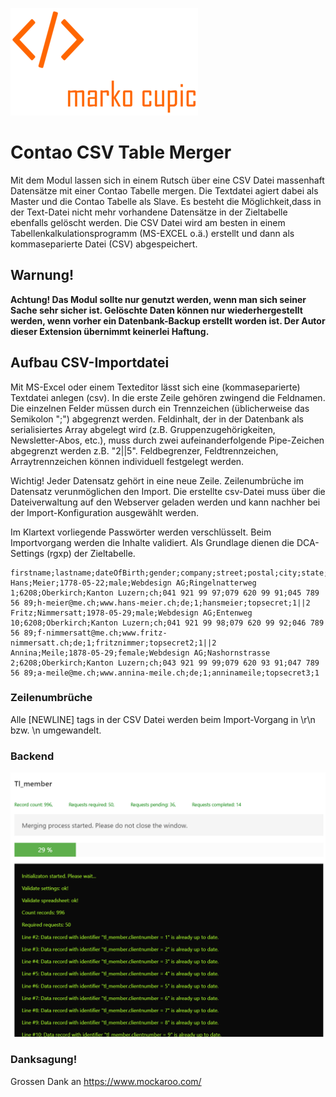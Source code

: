 ![Alt text](docs/logo.png?raw=true "logo")


# Contao CSV Table Merger

Mit dem Modul lassen sich in einem Rutsch über eine CSV Datei massenhaft Datensätze mit einer Contao Tabelle mergen.
Die Textdatei agiert dabei als Master und die Contao Tabelle als Slave. Es besteht die Möglichkeit,dass in der Text-Datei nicht mehr vorhandene Datensätze in der Zieltabelle ebenfalls gelöscht werden.
Die CSV Datei wird am besten in einem Tabellenkalkulationsprogramm  (MS-EXCEL o.ä.) erstellt
und dann als kommaseparierte Datei (CSV) abgespeichert.

## Warnung!
**Achtung! Das Modul sollte nur genutzt werden, wenn man sich seiner Sache sehr sicher ist. Gelöschte Daten können nur wiederhergestellt werden, wenn vorher ein Datenbank-Backup erstellt worden ist. Der Autor dieser Extension übernimmt keinerlei Haftung.**

## Aufbau CSV-Importdatei
Mit MS-Excel oder einem Texteditor lässt sich eine (kommaseparierte) Textdatei anlegen (csv).
In die erste Zeile gehören zwingend die Feldnamen. Die einzelnen Felder müssen durch ein Trennzeichen
(üblicherweise das Semikolon ";") abgegrenzt werden. Feldinhalt, der in der Datenbank als serialisiertes
Array abgelegt wird (z.B. Gruppenzugehörigkeiten, Newsletter-Abos, etc.), muss durch zwei aufeinanderfolgende
Pipe-Zeichen abgegrenzt werden z.B. "2||5". Feldbegrenzer, Feldtrennzeichen, Arraytrennzeichen können individuell festgelegt werden.

Wichtig! Jeder Datensatz gehört in eine neue Zeile. Zeilenumbrüche im Datensatz verunmöglichen den Import.
Die erstellte csv-Datei muss über die Dateiverwaltung auf den Webserver geladen werden und kann nachher bei
der Import-Konfiguration ausgewählt werden.

Im Klartext vorliegende Passwörter werden verschlüsselt. Beim Importvorgang werden die Inhalte validiert. Als Grundlage dienen die DCA-Settings (rgxp) der Zieltabelle.

```
firstname;lastname;dateOfBirth;gender;company;street;postal;city;state;country;phone;mobile;fax;email;website;language;login;username;password;groups
Hans;Meier;1778-05-22;male;Webdesign AG;Ringelnatterweg 1;6208;Oberkirch;Kanton Luzern;ch;041 921 99 97;079 620 99 91;045 789 56 89;h-meier@me.ch;www.hans-meier.ch;de;1;hansmeier;topsecret;1||2
Fritz;Nimmersatt;1978-05-29;male;Webdesign AG;Entenweg 10;6208;Oberkirch;Kanton Luzern;ch;041 921 99 98;079 620 99 92;046 789 56 89;f-nimmersatt@me.ch;www.fritz-nimmersatt.ch;de;1;fritznimmer;topsecret2;1||2
Annina;Meile;1878-05-29;female;Webdesign AG;Nashornstrasse 2;6208;Oberkirch;Kanton Luzern;ch;043 921 99 99;079 620 93 91;047 789 56 89;a-meile@me.ch;www.annina-meile.ch;de;1;anninameile;topsecret3;1
```

### Zeilenumbrüche
Alle [NEWLINE] tags in der CSV Datei werden beim Import-Vorgang in \r\n bzw. \n umgewandelt.


### Backend

![Alt text](docs/backend.png?raw=true "Backend")


### Danksagung!
Grossen Dank an https://www.mockaroo.com/

